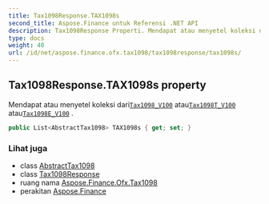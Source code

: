 ```yaml
---
title: Tax1098Response.TAX1098s
second_title: Aspose.Finance untuk Referensi .NET API
description: Tax1098Response Properti. Mendapat atau menyetel koleksi dariTax1098_V100 atauTax1098T_V100 atauTax1098E_V100 .
type: docs
weight: 40
url: /id/net/aspose.finance.ofx.tax1098/tax1098response/tax1098s/
---
```

## Tax1098Response.TAX1098s property

Mendapat atau menyetel koleksi dari[`Tax1098_V100`](../../tax1098_v100/) atau[`Tax1098T_V100`](../../tax1098t_v100/) atau[`Tax1098E_V100`](../../tax1098e_v100/) .

```csharp
public List<AbstractTax1098> TAX1098s { get; set; }
```

### Lihat juga

* class [AbstractTax1098](../../abstracttax1098/)
* class [Tax1098Response](../)
* ruang nama [Aspose.Finance.Ofx.Tax1098](../../tax1098response/)
* perakitan [Aspose.Finance](../../../)


